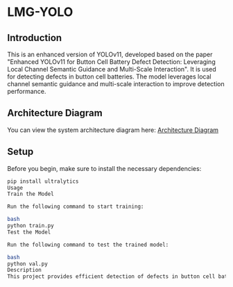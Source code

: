 # LMG-YOLO

## Introduction
This is an enhanced version of YOLOv11, developed based on the paper "Enhanced YOLOv11 for Button Cell Battery Defect Detection: Leveraging Local Channel Semantic Guidance and Multi-Scale Interaction". It is used for detecting defects in button cell batteries. The model leverages local channel semantic guidance and multi-scale interaction to improve detection performance.

## Architecture Diagram
You can view the system architecture diagram here: [Architecture Diagram](image/1.jpg)

## Setup

Before you begin, make sure to install the necessary dependencies:

```bash
pip install ultralytics
Usage
Train the Model

Run the following command to start training:

bash
python train.py
Test the Model

Run the following command to test the trained model:

bash
python val.py
Description
This project provides efficient detection of defects in button cell batteries, enabling fast and accurate identification of defects in complex environments.
